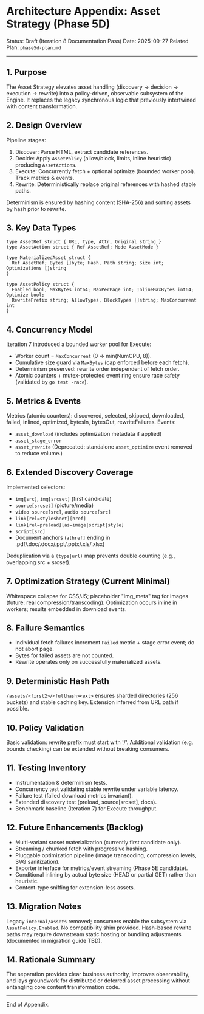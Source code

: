 # Architecture Appendix: Asset Strategy (Phase 5D)

Status: Draft (Iteration 8 Documentation Pass)
Date: 2025-09-27
Related Plan: `phase5d-plan.md`

---

## 1. Purpose

The Asset Strategy elevates asset handling (discovery → decision → execution → rewrite) into a policy-driven, observable subsystem of the Engine. It replaces the legacy synchronous logic that previously intertwined with content transformation.

## 2. Design Overview

Pipeline stages:

1. Discover: Parse HTML, extract candidate references.
2. Decide: Apply `AssetPolicy` (allow/block, limits, inline heuristic) producing `AssetAction`s.
3. Execute: Concurrently fetch + optional optimize (bounded worker pool). Track metrics & events.
4. Rewrite: Deterministically replace original references with hashed stable paths.

Determinism is ensured by hashing content (SHA-256) and sorting assets by hash prior to rewrite.

## 3. Key Data Types

```
type AssetRef struct { URL, Type, Attr, Original string }
type AssetAction struct { Ref AssetRef; Mode AssetMode }

type MaterializedAsset struct {
  Ref AssetRef; Bytes []byte; Hash, Path string; Size int; Optimizations []string
}

type AssetPolicy struct {
  Enabled bool; MaxBytes int64; MaxPerPage int; InlineMaxBytes int64; Optimize bool;
  RewritePrefix string; AllowTypes, BlockTypes []string; MaxConcurrent int
}
```

## 4. Concurrency Model

Iteration 7 introduced a bounded worker pool for Execute:

- Worker count = `MaxConcurrent` (0 => min(NumCPU, 8)).
- Cumulative size guard via `MaxBytes` (cap enforced before each fetch).
- Determinism preserved: rewrite order independent of fetch order.
- Atomic counters + mutex-protected event ring ensure race safety (validated by `go test -race`).

## 5. Metrics & Events

Metrics (atomic counters): discovered, selected, skipped, downloaded, failed, inlined, optimized, bytesIn, bytesOut, rewriteFailures.
Events:

- `asset_download` (includes optimization metadata if applied)
- `asset_stage_error`
- `asset_rewrite`
  (Deprecated: standalone `asset_optimize` event removed to reduce volume.)

## 6. Extended Discovery Coverage

Implemented selectors:

- `img[src]`, `img[srcset]` (first candidate)
- `source[srcset]` (picture/media)
- `video source[src]`, `audio source[src]`
- `link[rel=stylesheet][href]`
- `link[rel=preload][as=image|script|style]`
- `script[src]`
- Document anchors (`a[href]` ending in .pdf/.doc/.docx/.ppt/.pptx/.xls/.xlsx)

Deduplication via a `(type|url)` map prevents double counting (e.g., overlapping src + srcset).

## 7. Optimization Strategy (Current Minimal)

Whitespace collapse for CSS/JS; placeholder "img_meta" tag for images (future: real compression/transcoding). Optimization occurs inline in workers; results embedded in download events.

## 8. Failure Semantics

- Individual fetch failures increment `Failed` metric + stage error event; do not abort page.
- Bytes for failed assets are not counted.
- Rewrite operates only on successfully materialized assets.

## 9. Deterministic Hash Path

`/assets/<first2>/<fullhash><ext>` ensures sharded directories (256 buckets) and stable caching key. Extension inferred from URL path if possible.

## 10. Policy Validation

Basic validation: rewrite prefix must start with '/'. Additional validation (e.g. bounds checking) can be extended without breaking consumers.

## 11. Testing Inventory

- Instrumentation & determinism tests.
- Concurrency test validating stable rewrite under variable latency.
- Failure test (failed download metrics invariant).
- Extended discovery test (preload, source[srcset], docs).
- Benchmark baseline (Iteration 7) for Execute throughput.

## 12. Future Enhancements (Backlog)

- Multi-variant srcset materialization (currently first candidate only).
- Streaming / chunked fetch with progressive hashing.
- Pluggable optimization pipeline (image transcoding, compression levels, SVG sanitization).
- Exporter interface for metrics/event streaming (Phase 5E candidate).
- Conditional inlining by actual byte size (HEAD or partial GET) rather than heuristic.
- Content-type sniffing for extension-less assets.

## 13. Migration Notes

Legacy `internal/assets` removed; consumers enable the subsystem via `AssetPolicy.Enabled`. No compatibility shim provided. Hash-based rewrite paths may require downstream static hosting or bundling adjustments (documented in migration guide TBD).

## 14. Rationale Summary

The separation provides clear business authority, improves observability, and lays groundwork for distributed or deferred asset processing without entangling core content transformation code.

---

End of Appendix.
